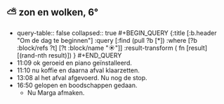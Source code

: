 ## ⛅ zon en wolken, 6°
- query-table:: false
  collapsed:: true
  #+BEGIN_QUERY 
  {:title [:b.header "Om de dag te beginnen"]
   :query [:find (pull ?b [*])
     :where 
       [?b :block/refs ?t]
       [?t :block/name "☀️"]]
   :result-transform ( fn [result] [(rand-nth result)])
  }
  #+END_QUERY
- 11:09 ok geroeid en piano geïnstalleerd.
- 11:10 nu koffie en daarna afval klaarzetten.
- 13:08 al het afval afgevoerd. Nu nog de stop.
- 16:50 gelopen en boodschappen gedaan.
	- Nu Marga afmaken.